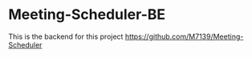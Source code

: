 # Meeting-Scheduler-BE

This is the backend for this project 
https://github.com/M7139/Meeting-Scheduler
